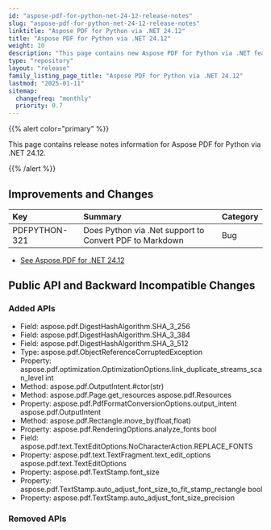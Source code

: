 ```yaml
---
id: "aspose-pdf-for-python-net-24-12-release-notes"
slug: "aspose-pdf-for-python-net-24-12-release-notes"
linktitle: "Aspose PDF for Python via .NET 24.12"
title: "Aspose PDF for Python via .NET 24.12"
weight: 10
description: "This page contains new Aspose PDF for Python via .NET features, enhancement, and bug fixes in 2024, version 24.12."
type: "repository"
layout: "release"
family_listing_page_title: "Aspose PDF for Python via .NET 24.12"
lastmod: "2025-01-11"
sitemap:
  changefreq: "monthly"
  priority: 0.7
---
```


{{% alert color="primary" %}}

This page contains release notes information for Aspose PDF for Python via .NET 24.12.

{{% /alert %}}

## Improvements and Changes

|**Key**|**Summary**|**Category**|
| :- | :- | :- |
|PDFPYTHON-321|Does Python via .Net support to Convert PDF to Markdown|Bug|

- [See Aspose.PDF for .NET 24.12](/pdf/net/release-notes/2024/aspose-pdf-for-net-24-12-release-notes/)

## Public API and Backward Incompatible Changes

### Added APIs
* Field: aspose.pdf.DigestHashAlgorithm.SHA_3_256
* Field: aspose.pdf.DigestHashAlgorithm.SHA_3_384 
* Field: aspose.pdf.DigestHashAlgorithm.SHA_3_512 
* Type: aspose.pdf.ObjectReferenceCorruptedException 
* Property: aspose.pdf.optimization.OptimizationOptions.link_duplicate_streams_scan_level int
* Method: aspose.pdf.OutputIntent.#ctor(str) 
* Method: aspose.pdf.Page.get_resources aspose.pdf.Resources
* Property: aspose.pdf.PdfFormatConversionOptions.output_intent aspose.pdf.OutputIntent
* Method: aspose.pdf.Rectangle.move_by(float,float)
* Property: aspose.pdf.RenderingOptions.analyze_fonts bool
* Field: aspose.pdf.text.TextEditOptions.NoCharacterAction.REPLACE_FONTS 
* Property: aspose.pdf.text.TextFragment.text_edit_options aspose.pdf.text.TextEditOptions
* Property: aspose.pdf.TextStamp.font_size 
* Property: aspose.pdf.TextStamp.auto_adjust_font_size_to_fit_stamp_rectangle bool
* Property: aspose.pdf.TextStamp.auto_adjust_font_size_precision 

### Removed APIs

